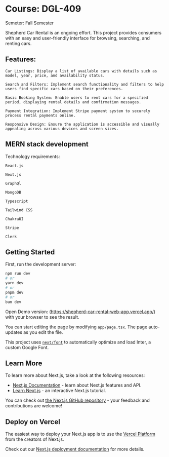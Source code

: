 
# Course: DGL-409
Semeter: Fall Semester


Shepherd Car Rental is an ongoing effort. This project provides consumers with an easy and user-friendly interface for browsing, searching, and renting cars.

## Features:

    Car Listings: Display a list of available cars with details such as model, year, price, and availability status.
    
    Search and Filters: Implement search functionality and filters to help users find specific cars based on their preferences.
    
    Basic Booking System: Enable users to rent cars for a specified period, displaying rental details and confirmation messages.
    
    Payment Integration: Implement Stripe payment system to securely process rental payments online.
    
    Responsive Design: Ensure the application is accessible and visually appealing across various devices and screen sizes.


## MERN stack development

Technology requirements:

    React.js

    Next.js

    GraphQl

    MongoDB

    Typescript 
    
    Tailwind CSS

    ChakraUI

    Stripe

    Clerk


## Getting Started

First, run the development server:

```bash
npm run dev
# or
yarn dev
# or
pnpm dev
# or
bun dev
```

Open Demo version: (https://shepherd-car-rental-web-app.vercel.app/) with your browser to see the result.

You can start editing the page by modifying `app/page.tsx`. The page auto-updates as you edit the file.

This project uses [`next/font`](https://nextjs.org/docs/basic-features/font-optimization) to automatically optimize and load Inter, a custom Google Font.

## Learn More

To learn more about Next.js, take a look at the following resources:

- [Next.js Documentation](https://nextjs.org/docs) - learn about Next.js features and API.
- [Learn Next.js](https://nextjs.org/learn) - an interactive Next.js tutorial.

You can check out [the Next.js GitHub repository](https://github.com/vercel/next.js/) - your feedback and contributions are welcome!

## Deploy on Vercel

The easiest way to deploy your Next.js app is to use the [Vercel Platform](https://vercel.com/new?utm_medium=default-template&filter=next.js&utm_source=create-next-app&utm_campaign=create-next-app-readme) from the creators of Next.js.

Check out our [Next.js deployment documentation](https://nextjs.org/docs/deployment) for more details.
